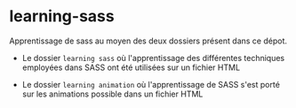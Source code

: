 # learning-sass
Apprentissage de sass au moyen des deux dossiers présent dans ce dépot. 

- Le dossier `learning sass` où l'apprentissage des différentes techniques employées dans SASS ont été utilisées sur un fichier HTML

- Le dossier `learning animation` où l'apprentissage de SASS s'est porté sur les animations possible dans un fichier HTML
